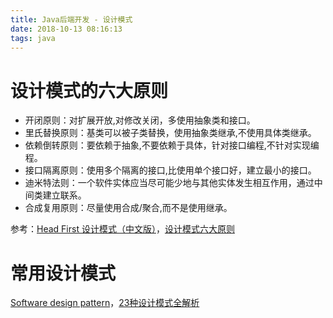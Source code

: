 ```yaml
---
title: Java后端开发 - 设计模式
date: 2018-10-13 08:16:13
tags: java
---
```




# 设计模式的六大原则

- 开闭原则：对扩展开放,对修改关闭，多使用抽象类和接口。
- 里氏替换原则：基类可以被子类替换，使用抽象类继承,不使用具体类继承。
- 依赖倒转原则：要依赖于抽象,不要依赖于具体，针对接口编程,不针对实现编程。
- 接口隔离原则：使用多个隔离的接口,比使用单个接口好，建立最小的接口。
- 迪米特法则：一个软件实体应当尽可能少地与其他实体发生相互作用，通过中间类建立联系。
- 合成复用原则：尽量使用合成/聚合,而不是使用继承。

参考：[Head First 设计模式（中文版）](https://book.douban.com/subject/2243615/)，[设计模式六大原则](http://www.uml.org.cn/sjms/201211023.asp)

# 常用设计模式

[Software design pattern](https://en.wikipedia.org/wiki/Software_design_pattern)，[23种设计模式全解析](http://www.uml.org.cn/sjms/201211023.asp)